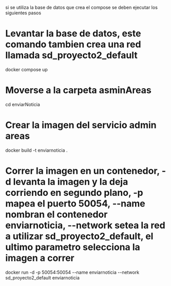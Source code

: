 si se utiliza la base de datos que crea el compose se deben ejecutar los siguientes pasos

# Levantar la base de datos, este comando tambien crea una red llamada sd_proyecto2_default
docker compose up

# Moverse a la carpeta asminAreas
cd enviarNoticia

# Crear la imagen del servicio admin areas
docker build -t enviarnoticia  . 

# Correr la imagen en un contenedor, -d levanta la imagen y la deja corriendo en segundo plano, -p mapea el puerto 50054, --name nombran el contenedor enviarnoticia, --network setea la red a utilizar sd_proyecto2_default, el ultimo parametro selecciona la imagen a correr
docker run -d -p 50054:50054 --name enviarnoticia --network sd_proyecto2_default enviarnoticia 